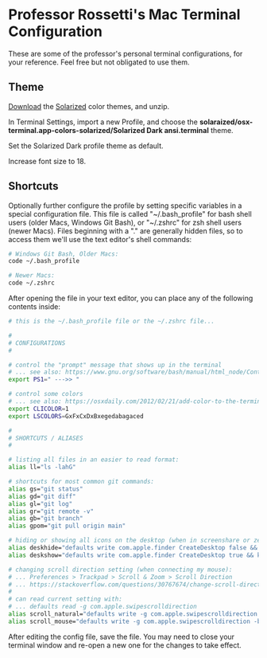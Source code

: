 # Professor Rossetti's Mac Terminal Configuration

These are some of the professor's personal terminal configurations, for your reference. Feel free but not obligated to use them.

## Theme

[Download](http://ethanschoonover.com/solarized/files/solarized.zip) the [Solarized](http://ethanschoonover.com/solarized) color themes, and unzip.

In Terminal Settings, import a new Profile, and choose the **solaraized/osx-terminal.app-colors-solarized/Solarized Dark ansi.terminal** theme.

Set the Solarized Dark profile theme as default.

Increase font size to 18.

## Shortcuts

Optionally further configure the profile by setting specific variables in a special configuration file. This file is called "\~/.bash_profile" for bash shell users (older Macs, Windows Git Bash), or "\~/.zshrc" for zsh shell users (newer Macs). Files beginning with a "." are generally hidden files, so to access them we'll use the text editor's shell commands:

```sh
# Windows Git Bash, Older Macs:
code ~/.bash_profile

# Newer Macs:
code ~/.zshrc
```

After opening the file in your text editor, you can place any of the following contents inside:


``` sh
# this is the ~/.bash_profile file or the ~/.zshrc file...

#
# CONFIGURATIONS
#

# control the "prompt" message that shows up in the terminal
# ... see also: https://www.gnu.org/software/bash/manual/html_node/Controlling-the-Prompt.html
export PS1=" --->> "

# control some colors
# ... see also: https://osxdaily.com/2012/02/21/add-color-to-the-terminal-in-mac-os-x/
export CLICOLOR=1
export LSCOLORS=GxFxCxDxBxegedabagaced

#
# SHORTCUTS / ALIASES
#

# listing all files in an easier to read format:
alias ll="ls -lahG"

# shortcuts for most common git commands:
alias gs="git status"
alias gd="git diff"
alias gl="git log"
alias gr="git remote -v"
alias gb="git branch"
alias gpom="git pull origin main"

# hiding or showing all icons on the desktop (when in screenshare or zen modes):
alias deskhide="defaults write com.apple.finder CreateDesktop false && killall Finder"
alias deskshow="defaults write com.apple.finder CreateDesktop true && killall Finder"

# changing scroll direction setting (when connecting my mouse):
# ... Preferences > Trackpad > Scroll & Zoom > Scroll Direction
# ... https://stackoverflow.com/questions/30767674/change-scroll-direction-on-mac-programatically-assign-to-key-combination-comman
#
# can read current setting with:
# ... defaults read -g com.apple.swipescrolldirection
alias scroll_natural="defaults write -g com.apple.swipescrolldirection -bool TRUE"
alias scroll_mouse="defaults write -g com.apple.swipescrolldirection -bool FALSE"

```

After editing the config file, save the file. You may need to close your terminal window and re-open a new one for the changes to take effect.
